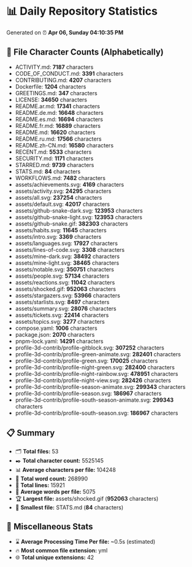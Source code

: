 # 📊 Daily Repository Statistics
Generated on ⏰ **Apr 06, Sunday 04:10:35 PM**

## 📂 File Character Counts (Alphabetically)
- ACTIVITY.md: **7187** characters
- CODE_OF_CONDUCT.md: **3391** characters
- CONTRIBUTING.md: **4207** characters
- Dockerfile: **1204** characters
- GREETINGS.md: **347** characters
- LICENSE: **34650** characters
- README.ar.md: **17341** characters
- README.de.md: **16648** characters
- README.es.md: **16694** characters
- README.fr.md: **16889** characters
- README.md: **16620** characters
- README.ru.md: **17566** characters
- README.zh-CN.md: **16580** characters
- RECENT.md: **5533** characters
- SECURITY.md: **1171** characters
- STARRED.md: **9739** characters
- STATS.md: **84** characters
- WORKFLOWS.md: **7482** characters
- assets/achievements.svg: **4169** characters
- assets/activity.svg: **24295** characters
- assets/all.svg: **237254** characters
- assets/default.svg: **42017** characters
- assets/github-snake-dark.svg: **123953** characters
- assets/github-snake-light.svg: **123953** characters
- assets/github-snake.gif: **382303** characters
- assets/habits.svg: **11645** characters
- assets/intro.svg: **3369** characters
- assets/languages.svg: **17927** characters
- assets/lines-of-code.svg: **3308** characters
- assets/mine-dark.svg: **38492** characters
- assets/mine-light.svg: **38465** characters
- assets/notable.svg: **350751** characters
- assets/people.svg: **57134** characters
- assets/reactions.svg: **11042** characters
- assets/shocked.gif: **952063** characters
- assets/stargazers.svg: **53966** characters
- assets/starlists.svg: **8497** characters
- assets/summary.svg: **28076** characters
- assets/tickets.svg: **22414** characters
- assets/topics.svg: **3277** characters
- compose.yaml: **1006** characters
- package.json: **2070** characters
- pnpm-lock.yaml: **14291** characters
- profile-3d-contrib/profile-gitblock.svg: **307252** characters
- profile-3d-contrib/profile-green-animate.svg: **282401** characters
- profile-3d-contrib/profile-green.svg: **170025** characters
- profile-3d-contrib/profile-night-green.svg: **282400** characters
- profile-3d-contrib/profile-night-rainbow.svg: **478951** characters
- profile-3d-contrib/profile-night-view.svg: **282426** characters
- profile-3d-contrib/profile-season-animate.svg: **299343** characters
- profile-3d-contrib/profile-season.svg: **186967** characters
- profile-3d-contrib/profile-south-season-animate.svg: **299343** characters
- profile-3d-contrib/profile-south-season.svg: **186967** characters

## 📋 Summary
- 🗂️ **Total files:** 53
- ✒️ **Total character count:** 5525145
- 📊 **Average characters per file:** 104248
- 📝 **Total word count:** 268990
- 🧾 **Total lines:** 15921
- 📐 **Average words per file:** 5075
- 🏆 **Largest file:** assets/shocked.gif (**952063** characters)
- 🥉 **Smallest file:** STATS.md (**84** characters)

## 🌟 Miscellaneous Stats
- ⌛ **Average Processing Time Per file:** ~0.5s (estimated)
- 🔥 **Most common file extension:** yml
- 🌐 **Total unique extensions:** 42
